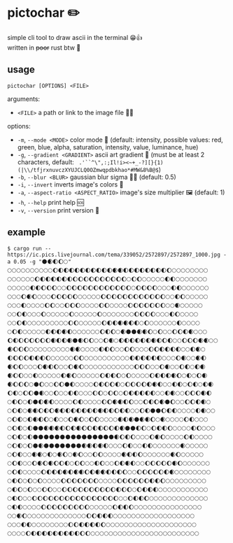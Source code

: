 # pictochar ✏️
simple cli tool to draw ascii in the terminal 😁👍\
written in ~~poor~~ rust btw 🦀
## usage
`pictochar [OPTIONS] <FILE>`

arguments:
- `<FILE>`  a path or link to the image file 📁🔗

options:
- `-m`, `--mode <MODE>` color mode 🎨 (default: intensity, possible values: red, green, blue, alpha, saturation, intensity, value, luminance, hue)
- `-g`, `--gradient <GRADIENT>` ascii art gradient 🌇 (must be at least 2 characters, default: ` .'``^\",:;Il!i><~+_-?][}{1)(|\\/tfjrxnuvczXYUJCLQ0OZmwqpdbkhao*#MW&8%B@$`)
- `-b`, `--blur <BLUR>` gaussian blur sigma 🗿🚬 (default: 0.5)
- `-i`, `--invert` inverts image's colors 🌃
- `-a`, `--aspect-ratio <ASPECT_RATIO>` image's size multiplier 🖼️ (default: 1)
- `-h`, `--help` print help 🆘
- `-v`, `--version` print version 👴

## example
```
$ cargo run -- https://ic.pics.livejournal.com/tema/339052/2572897/2572897_1000.jpg -a 0.05 -g "🌑🌒🌓🌔🌕"
🌕🌕🌕🌕🌕🌕🌕🌕🌕🌕🌔🌓🌓🌓🌓🌓🌓🌓🌓🌓🌓🌒🌒🌓🌓🌓🌓🌓🌓🌓🌓🌔🌕🌕🌕🌕🌕🌕🌕🌕
🌕🌕🌕🌕🌕🌕🌔🌓🌓🌓🌓🌓🌓🌔🌔🌔🌔🌔🌔🌔🌔🌔🌔🌕🌔🌔🌕🌕🌕🌕🌕🌓🌓🌕🌕🌕🌕🌕🌕🌕
🌕🌕🌕🌕🌕🌓🌓🌔🌔🌔🌕🌕🌔🌔🌔🌔🌔🌔🌔🌔🌔🌔🌔🌔🌕🌔🌔🌔🌔🌕🌕🌕🌓🌓🌕🌕🌕🌕🌕🌕
🌕🌕🌕🌔🌒🌔🌕🌕🌕🌔🌔🌔🌔🌔🌕🌕🌕🌕🌕🌔🌔🌔🌔🌔🌔🌔🌔🌔🌔🌔🌔🌕🌕🌓🌔🌕🌕🌕🌕🌕
🌕🌕🌕🌓🌕🌕🌕🌕🌔🌔🌕🌕🌔🌔🌔🌕🌕🌕🌕🌔🌔🌕🌕🌕🌕🌔🌔🌔🌔🌔🌔🌔🌕🌕🌒🌕🌕🌕🌕🌕
🌕🌕🌔🌓🌕🌕🌕🌔🌕🌕🌕🌕🌕🌔🌕🌕🌕🌕🌕🌔🌕🌕🌕🌕🌕🌕🌕🌔🌔🌔🌔🌕🌕🌕🌓🌔🌕🌕🌕🌕
🌕🌕🌔🌓🌕🌕🌕🌕🌕🌕🌕🌕🌕🌔🌔🌕🌕🌕🌕🌕🌔🌓🌓🌒🌒🌓🌓🌕🌔🌕🌕🌕🌕🌕🌕🌓🌕🌕🌕🌕
🌕🌔🌓🌕🌕🌕🌕🌕🌓🌓🌓🌒🌓🌕🌕🌕🌕🌕🌕🌔🌓🌔🌕🌒🌑🌑🌒🌒🌔🌕🌔🌕🌕🌔🌔🌓🌒🌕🌕🌕
🌔🌓🌔🌔🌔🌔🌔🌔🌒🌓🌓🌒🌑🌒🌔🌔🌕🌕🌔🌒🌕🌓🌓🌓🌓🌓🌓🌒🌓🌔🌓🌕🌕🌔🌔🌔🌒🌒🌕🌕
🌒🌔🌔🌔🌕🌕🌕🌕🌕🌕🌕🌕🌕🌒🌒🌕🌕🌕🌕🌓🌓🌔🌕🌕🌔🌔🌕🌕🌕🌔🌔🌓🌓🌓🌓🌕🌕🌓🌒🌕
🌓🌔🌔🌔🌓🌓🌓🌔🌕🌕🌕🌕🌕🌔🌔🌕🌕🌕🌕🌕🌕🌕🌕🌕🌕🌓🌓🌓🌓🌓🌓🌕🌕🌕🌔🌒🌕🌕🌒🌓
🌒🌔🌔🌕🌕🌕🌔🌒🌓🌔🌕🌕🌔🌒🌔🌕🌕🌕🌕🌕🌕🌕🌕🌕🌕🌕🌔🌔🌔🌕🌕🌔🌒🌕🌕🌔🌓🌕🌓🌒
🌒🌔🌔🌕🌕🌓🌕🌕🌕🌕🌕🌓🌒🌔🌕🌕🌕🌕🌕🌔🌓🌓🌔🌕🌔🌕🌕🌕🌕🌔🌓🌓🌓🌒🌔🌕🌓🌕🌔🌒
🌒🌔🌔🌔🌕🌑🌔🌕🌕🌔🌔🌑🌓🌕🌕🌕🌕🌔🌓🌔🌔🌓🌕🌔🌔🌔🌔🌓🌒🌓🌕🌕🌓🌓🌕🌔🌓🌕🌓🌒
🌔🌓🌕🌔🌔🌑🌒🌕🌕🌔🌕🌕🌓🌓🌕🌕🌕🌔🌔🌕🌔🌔🌕🌔🌓🌓🌓🌓🌓🌕🌕🌓🌒🌕🌕🌔🌔🌔🌒🌓
🌕🌓🌔🌕🌓🌑🌓🌒🌓🌕🌕🌕🌕🌔🌓🌕🌕🌕🌕🌔🌔🌒🌒🌓🌔🌕🌕🌔🌓🌔🌒🌑🌔🌕🌕🌔🌔🌓🌒🌕
🌕🌔🌓🌕🌒🌒🌔🌓🌔🌒🌓🌓🌓🌓🌓🌓🌓🌒🌓🌓🌔🌓🌓🌕🌕🌔🌓🌑🌑🌔🌓🌓🌕🌕🌕🌕🌓🌒🌕🌕
🌕🌔🌓🌕🌓🌒🌓🌔🌕🌓🌕🌕🌔🌒🌔🌕🌔🌔🌕🌕🌕🌕🌒🌓🌒🌑🌒🌒🌔🌕🌒🌕🌕🌕🌕🌔🌓🌕🌕🌕
🌕🌔🌓🌕🌓🌑🌑🌒🌒🌒🌓🌔🌓🌒🌔🌔🌓🌓🌔🌔🌓🌒🌑🌑🌓🌔🌕🌔🌓🌓🌔🌕🌕🌕🌕🌓🌔🌕🌕🌕
🌕🌔🌓🌕🌓🌑🌑🌑🌑🌑🌑🌑🌑🌑🌑🌑🌑🌑🌑🌑🌒🌔🌓🌔🌕🌕🌕🌔🌒🌔🌕🌕🌕🌕🌔🌓🌕🌕🌕🌕
🌕🌔🌓🌕🌔🌑🌒🌑🌑🌑🌑🌑🌑🌑🌒🌒🌓🌒🌓🌕🌕🌕🌔🌓🌕🌕🌓🌓🌕🌕🌕🌕🌕🌕🌒🌕🌕🌕🌕🌕
🌕🌔🌓🌕🌕🌒🌒🌕🌓🌕🌒🌔🌕🌒🌔🌕🌕🌔🌔🌕🌕🌕🌕🌒🌓🌓🌔🌕🌕🌕🌕🌕🌕🌒🌔🌕🌕🌕🌕🌕
🌕🌔🌓🌕🌕🌔🌒🌔🌒🌔🌔🌓🌕🌔🌔🌕🌕🌓🌔🌕🌕🌔🌓🌒🌓🌕🌕🌔🌔🌔🌔🌔🌒🌔🌕🌕🌕🌕🌕🌕
🌕🌔🌓🌕🌕🌕🌕🌔🌓🌓🌓🌒🌓🌒🌒🌔🌓🌒🌒🌓🌓🌓🌔🌕🌕🌔🌔🌔🌔🌔🌓🌒🌕🌕🌕🌕🌕🌕🌕🌕
🌕🌓🌔🌕🌔🌕🌔🌕🌕🌕🌕🌔🌔🌔🌔🌔🌔🌔🌕🌕🌕🌕🌔🌔🌔🌔🌔🌔🌓🌓🌔🌕🌕🌕🌕🌕🌕🌕🌕🌕
🌕🌓🌔🌕🌔🌕🌕🌔🌔🌕🌕🌔🌔🌔🌔🌔🌔🌔🌔🌔🌔🌓🌔🌔🌕🌔🌓🌓🌓🌕🌕🌕🌕🌕🌕🌕🌕🌕🌕🌕
🌕🌓🌔🌕🌕🌔🌔🌔🌔🌔🌔🌔🌔🌔🌔🌔🌔🌔🌔🌔🌔🌕🌕🌔🌓🌓🌔🌕🌕🌕🌕🌕🌕🌕🌕🌕🌕🌕🌕🌕
🌕🌓🌓🌕🌕🌕🌕🌔🌔🌔🌔🌔🌔🌔🌔🌔🌕🌕🌕🌕🌕🌔🌓🌓🌔🌕🌕🌕🌕🌕🌕🌕🌕🌕🌕🌕🌕🌕🌕🌕
🌕🌕🌒🌔🌕🌕🌕🌕🌕🌕🌕🌕🌕🌕🌕🌕🌕🌔🌔🌓🌓🌓🌕🌕🌕🌕🌕🌕🌕🌕🌕🌕🌕🌕🌕🌕🌕🌕🌕🌕
🌕🌕🌕🌓🌓🌕🌕🌕🌕🌕🌕🌕🌕🌔🌔🌓🌓🌓🌓🌔🌕🌕🌕🌕🌕🌕🌕🌕🌕🌕🌕🌕🌕🌕🌕🌕🌕🌕🌕🌕
🌕🌕🌕🌕🌔🌓🌓🌓🌓🌓🌓🌓🌓🌓🌔🌔🌕🌕🌕🌕🌕🌕🌕🌕🌕🌕🌕🌕🌕🌕🌕🌕🌕🌕🌕🌕🌕🌕🌕🌕
```
